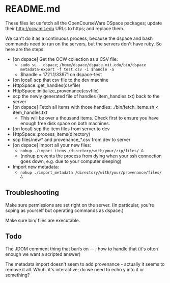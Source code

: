 # README.md

These files let us fetch all the OpenCourseWare DSpace packages; update their
http://ocw.mit.edu URLs to https; and replace them.

We can't do it as a continuous process, because the dspace and bash commands
need to run on the servers, but the servers don't have ruby. So here are the
steps:

* [on dspace] Get the OCW collection as a CSV file:
  * `sudo su - dspace`; `/home/dspace/dspace.mit.edu/bin/dspace metadata-export -f test.csv -i $handle -a`
  * $handle = 1721.1/33971 on dspace-test
* [on local] scp that csv file to the dev machine
* HttpSpace::get_handles(csvfile)
* HttpSpace::initialize_provenance(csvfile)
* scp the newly generated file of handles (item_handles.txt) back to the server
* [on dspace] Fetch all items with those handles: ./bin/fetch_items.sh < item_handles.txt
  * This will be over a thousand items. Check first to ensure you have enough free disk space on both machines.
* [on local] scp the item files from server to dev
* HttpSpace::process_items(directory)
* scp files/new* and provenance_*.csv from dev to server
* [on dspace] Import all your new files:
  * `nohup ./import_items /directory/with/your/zip/files/ &`
  * (nohup prevents the process from dying when your ssh connection goes down, e.g. due to your computer sleeping)
* Import new metadata:
  * `nohup ./import_metadata /directory/with/your/provenance/files/ &`

## Troubleshooting

Make sure permissions are set right on the server. (In particular, you're scping as yourself but operating commands as dspace.)

Make sure bin/ files are executable.

## Todo
The JDOM comment thing that barfs on -- ; how to handle that (it's often enough we want a scripted answer)

The metadata import doesn't seem to add provenance - actually it seems to remove it all. Whuh.
  it's interactive; do we need to echo y into it or something?

